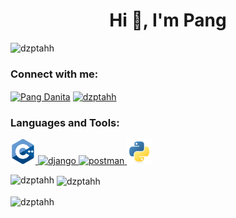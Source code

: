 <h1 align="center">Hi 👋, I'm Pang</h1>

<p align="left"> <img src="https://komarev.com/ghpvc/?username=dzptahh&label=Profile%20views&color=0e75b6&style=flat" alt="dzptahh" /> </p>

<h3 align="left">Connect with me:</h3>
<p align="left">
<a href="https://fb.com/Pang Danita" target="blank"><img align="center" src="https://raw.githubusercontent.com/rahuldkjain/github-profile-readme-generator/master/src/images/icons/Social/facebook.svg" alt="Pang Danita" height="30" width="40" /></a>
<a href="https://instagram.com/dzptahh" target="blank"><img align="center" src="https://raw.githubusercontent.com/rahuldkjain/github-profile-readme-generator/master/src/images/icons/Social/instagram.svg" alt="dzptahh" height="30" width="40" /></a>
</p>

<h3 align="left">Languages and Tools:</h3>
<p align="left"> <a href="https://www.w3schools.com/cpp/" target="_blank" rel="noreferrer"> <img src="https://raw.githubusercontent.com/devicons/devicon/master/icons/cplusplus/cplusplus-original.svg" alt="cplusplus" width="40" height="40"/> </a> <a href="https://www.djangoproject.com/" target="_blank" rel="noreferrer"> <img src="https://cdn.worldvectorlogo.com/logos/django.svg" alt="django" width="40" height="40"/> </a> <a href="https://postman.com" target="_blank" rel="noreferrer"> <img src="https://www.vectorlogo.zone/logos/getpostman/getpostman-icon.svg" alt="postman" width="40" height="40"/> </a> <a href="https://www.python.org" target="_blank" rel="noreferrer"> <img src="https://raw.githubusercontent.com/devicons/devicon/master/icons/python/python-original.svg" alt="python" width="40" height="40"/> </a> </p>

<p><img align="left" src="https://github-readme-stats.vercel.app/api/top-langs?username=dzptahh&show_icons=true&locale=en&layout=compact" alt="dzptahh" /></p>

<p>&nbsp;<img align="center" src="https://github-readme-stats.vercel.app/api?username=dzptahh&show_icons=true&locale=en" alt="dzptahh" /></p>

<p><img align="center" src="https://github-readme-streak-stats.herokuapp.com/?user=dzptahh&" alt="dzptahh" /></p>
